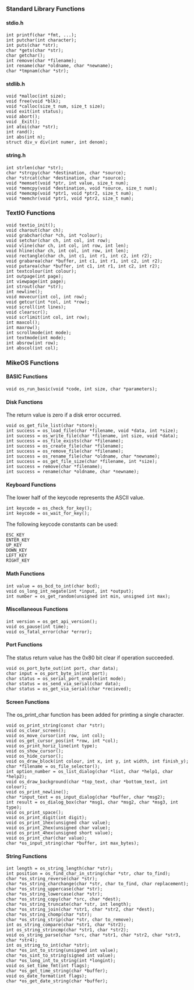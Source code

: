 ### Standard Library Functions ###

#### stdio.h ####
    int printf(char *fmt, ...);
    int putchar(int character);
    int puts(char *str);
    char *gets(char *str);
    char getchar();
    int remove(char *filename);
    int rename(char *oldname, char *newname);
    char *tmpnam(char *str);

#### stdlib.h ####
    void *malloc(int size);
    void free(void *blk);
    void *calloc(size_t num, size_t size);
    void exit(int status);
    void abort();
    void _Exit();
    int atoi(char *str);
    int rand();
    int abs(int n);
    struct div_v div(int numer, int denom);

#### string.h ####
    int strlen(char *str);
    char *strcpy(char *destination, char *source);
    char *strcat(char *destination, char *source);
    void *memset(void *ptr, int value, size_t num);
    void *memcpy(void *destination, void *source, size_t num);
    void *memcmp(void *ptr1, void *ptr2, size_t num);
    void *memchr(void *ptr1, void *ptr2, size_t num);

### TextIO Functions ###
    void textio_init();
    void charout(char ch);
    void grabchar(char *ch, int *colour);
    void setchar(char ch, int col, int row);
    void vline(char ch, int col, int row, int len);
    void hline(char ch, int col, int row, int len);
    void rectangle(char ch, int c1, int r1, int c2, int r2);
    void grabarea(char *buffer, int c1, int r1, int c2, int r2);
    void putarea(char *buffer, int c1, int r1, int c2, int r2);
    int textcolour(int colour);
    int outpage(int page);
    int viewpage(int page);
    int strout(char *str);
    int newline();
    void movecur(int col, int row);
    void getcur(int *col, int *row);
    void scroll(int lines);
    void clearscr();
    void scrlimit(int col, int row);
    int maxcol();
    int maxrow();
    int scrollmode(int mode);
    int textmode(int mode);
    int absrow(int row);
    int abscol(int col);



### MikeOS Functions ###

#### BASIC Functions ####
    void os_run_basic(void *code, int size, char *parameters);

#### Disk Functions ####
The return value is zero if a disk error occurred.

    void os_get_file_list(char *store);
    int success = os_load_file(char *filename, void *data, int *size);
    int success = os_write_file(char *filename, int size, void *data);
    int success = os_file_exists(char *filename);
    int success = os_create_file(char *filename);
    int success = os_remove_file(char *filename);
    int success = os_rename_file(char *oldname, char *newname);
    int success = os_get_file_size(char *filename, int *size);
    int success = remove(char *filename);
    int success = rename(char *oldname, char *newname);

#### Keyboard Functions ####
The lower half of the keycode represents the ASCII value.

    int keycode = os_check_for_key();
    int keycode = os_wait_for_key();

The following keycode constants can be used:

    ESC_KEY
    ENTER_KEY
    UP_KEY
    DOWN_KEY
    LEFT_KEY
    RIGHT_KEY

#### Math Functions ####
    int value = os_bcd_to_int(char bcd);
    void os_long_int_negate(int *input, int *output);
    int number = os_get_random(unsigned int min, unsigned int max);

#### Miscellaneous Functions ####
    int version = os_get_api_version();
    void os_pause(int time);
    void os_fatal_error(char *error);

#### Port Functions ####
The status return value has the 0x80 bit clear if operation succeeded. 

    void os_port_byte_out(int port, char data);
    char input = os_port_byte_in(int port);
    char status = os_serial_port_enable(int mode);
    char status = os_send_via_serial(char data);
    char status = os_get_via_serial(char *recieved);

#### Screen Functions ####
The os\_print\_char function has been added for printing a single character.

    void os_print_string(const char *str);
    void os_clear_screen();
    void os_move_cursor(int row, int col);
    void os_get_cursor_pos(int *row, int *col);
    void os_print_horiz_line(int type);
    void os_show_cursor();
    void os_hide_cursor();
    void os_draw_block(int colour, int x, int y, int width, int finish_y);
    char *filename = os_file_selector();
    int option_number = os_list_dialog(char *list, char *help1, char *help2);
    void os_draw_background(char *top_text, char *bottom_text, int colour);
    void os_print_newline();
    char *input_text = os_input_dialog(char *buffer, char *msg2);
    int result = os_dialog_box(char *msg1, char *msg2, char *msg3, int type);
    void os_print_space();
    void os_print_digit(int digit);
    void os_print_1hex(unsigned char value);
    void os_print_2hex(unsigned char value);
    void os_print_4hex(unsigned short value);
    void os_print_char(char value);
    char *os_input_string(char *buffer, int max_bytes);

#### String Functions ####
    int length = os_string_length(char *str);
    int position = os_find_char_in_string(char *str, char to_find);
    char *os_string_reverse(char *str);
    char *os_string_charchange(char *str, char to_find, char replacement);
    char *os_string_uppercase(char *str);
    char *os_string_lowercase(char *str);
    char *os_string_copy(char *src, char *dest);
    char *os_string_truncate(char *str, int length);
    char *os_string_join(char *str1, char *str2, char *dest);
    char *os_string_chomp(char *str);
    char *os_string_strip(char *str, char to_remove);
    int os_string_compare(char *str1, char *str2);
    int os_string_strincmp(char *str1, char *str2);
    void os_string_parse(char *src, char *str1, char *str2, char *str3, char *str4);
    int os_string_to_int(char *str);
    char *os_int_to_string(unsigned int value);
    char *os_sint_to_string(signed int value);
    char *os_long_int_to_string(int *longint);
    void os_set_time_fmt(int flags);
    char *os_get_time_string(char *buffer);
    void os_date_format(int flags);
    char *os_get_date_string(char *buffer);

